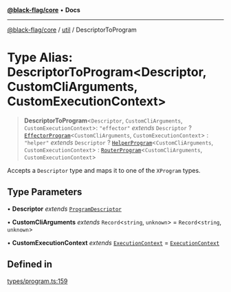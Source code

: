 [**@black-flag/core**](../../README.md) • **Docs**

***

[@black-flag/core](../../README.md) / [util](../README.md) / DescriptorToProgram

# Type Alias: DescriptorToProgram\<Descriptor, CustomCliArguments, CustomExecutionContext\>

> **DescriptorToProgram**\<`Descriptor`, `CustomCliArguments`, `CustomExecutionContext`\>: `"effector"` *extends* `Descriptor` ? [`EffectorProgram`](EffectorProgram.md)\<`CustomCliArguments`, `CustomExecutionContext`\> : `"helper"` *extends* `Descriptor` ? [`HelperProgram`](HelperProgram.md)\<`CustomCliArguments`, `CustomExecutionContext`\> : [`RouterProgram`](RouterProgram.md)\<`CustomCliArguments`, `CustomExecutionContext`\>

Accepts a `Descriptor` type and maps it to one of the `XProgram` types.

## Type Parameters

• **Descriptor** *extends* [`ProgramDescriptor`](ProgramDescriptor.md)

• **CustomCliArguments** *extends* `Record`\<`string`, `unknown`\> = `Record`\<`string`, `unknown`\>

• **CustomExecutionContext** *extends* [`ExecutionContext`](ExecutionContext.md) = [`ExecutionContext`](ExecutionContext.md)

## Defined in

[types/program.ts:159](https://github.com/Xunnamius/black-flag/blob/20623d626b4c283cf81bd3e79356045673c5c3fb/types/program.ts#L159)
